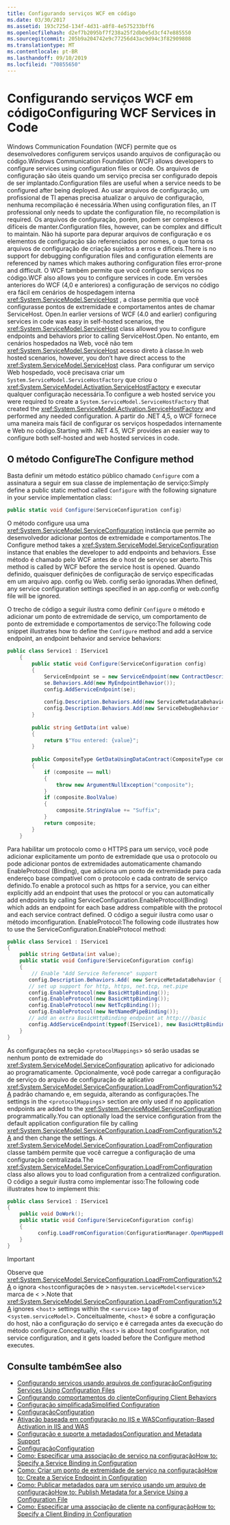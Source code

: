 ```yaml
---
title: Configurando serviços WCF em código
ms.date: 03/30/2017
ms.assetid: 193c725d-134f-4d31-a8f8-4e575233bff6
ms.openlocfilehash: d2ef7b2095bf7f238a25f2db0e5d3cf47e885550
ms.sourcegitcommit: 205b9a204742e9c77256d43ac9d94c3f82909808
ms.translationtype: MT
ms.contentlocale: pt-BR
ms.lasthandoff: 09/10/2019
ms.locfileid: "70855650"
---
```

# <a name="configuring-wcf-services-in-code"></a><span data-ttu-id="e8bc1-102">Configurando serviços WCF em código</span><span class="sxs-lookup"><span data-stu-id="e8bc1-102">Configuring WCF Services in Code</span></span>
<span data-ttu-id="e8bc1-103">Windows Communication Foundation (WCF) permite que os desenvolvedores configurem serviços usando arquivos de configuração ou código.</span><span class="sxs-lookup"><span data-stu-id="e8bc1-103">Windows Communication Foundation (WCF) allows developers to configure services using configuration files or code.</span></span>  <span data-ttu-id="e8bc1-104">Os arquivos de configuração são úteis quando um serviço precisa ser configurado depois de ser implantado.</span><span class="sxs-lookup"><span data-stu-id="e8bc1-104">Configuration files are useful when a service needs to be configured after being deployed.</span></span> <span data-ttu-id="e8bc1-105">Ao usar arquivos de configuração, um profissional de TI apenas precisa atualizar o arquivo de configuração, nenhuma recompilação é necessária.</span><span class="sxs-lookup"><span data-stu-id="e8bc1-105">When using configuration files, an IT professional only needs to update the configuration file, no recompilation is required.</span></span> <span data-ttu-id="e8bc1-106">Os arquivos de configuração, porém, podem ser complexos e difíceis de manter.</span><span class="sxs-lookup"><span data-stu-id="e8bc1-106">Configuration files, however, can be complex and difficult to maintain.</span></span> <span data-ttu-id="e8bc1-107">Não há suporte para depurar arquivos de configuração e os elementos de configuração são referenciados por nomes, o que torna os arquivos de configuração de criação sujeitos a erros e difíceis.</span><span class="sxs-lookup"><span data-stu-id="e8bc1-107">There is no support for debugging configuration files and configuration elements are referenced by names which makes authoring configuration files error-prone and difficult.</span></span> <span data-ttu-id="e8bc1-108">O WCF também permite que você configure serviços no código.</span><span class="sxs-lookup"><span data-stu-id="e8bc1-108">WCF also allows you to configure services in code.</span></span> <span data-ttu-id="e8bc1-109">Em versões anteriores do WCF (4,0 e anteriores) a configuração de serviços no código era fácil em cenários de hospedagem interna <xref:System.ServiceModel.ServiceHost> , a classe permitia que você configurasse pontos de extremidade e comportamentos antes de chamar ServiceHost. Open.</span><span class="sxs-lookup"><span data-stu-id="e8bc1-109">In earlier versions of WCF (4.0 and earlier) configuring services in code was easy in self-hosted scenarios, the <xref:System.ServiceModel.ServiceHost> class allowed you to configure endpoints and behaviors prior to calling ServiceHost.Open.</span></span> <span data-ttu-id="e8bc1-110">No entanto, em cenários hospedados na Web, você não tem <xref:System.ServiceModel.ServiceHost> acesso direto à classe.</span><span class="sxs-lookup"><span data-stu-id="e8bc1-110">In web hosted scenarios, however, you don’t have direct access to the <xref:System.ServiceModel.ServiceHost> class.</span></span> <span data-ttu-id="e8bc1-111">Para configurar um serviço Web hospedado, você precisava criar um `System.ServiceModel.ServiceHostFactory` que criou o <xref:System.ServiceModel.Activation.ServiceHostFactory> e executar qualquer configuração necessária.</span><span class="sxs-lookup"><span data-stu-id="e8bc1-111">To configure a web hosted service you were required to create a `System.ServiceModel.ServiceHostFactory` that created the <xref:System.ServiceModel.Activation.ServiceHostFactory> and performed any needed configuration.</span></span> <span data-ttu-id="e8bc1-112">A partir do .NET 4,5, o WCF fornece uma maneira mais fácil de configurar os serviços hospedados internamente e Web no código.</span><span class="sxs-lookup"><span data-stu-id="e8bc1-112">Starting with .NET 4.5, WCF provides an easier way to configure both self-hosted and web hosted services in code.</span></span>  
  
## <a name="the-configure-method"></a><span data-ttu-id="e8bc1-113">O método Configure</span><span class="sxs-lookup"><span data-stu-id="e8bc1-113">The Configure method</span></span>  
 <span data-ttu-id="e8bc1-114">Basta definir um método estático público chamado `Configure` com a assinatura a seguir em sua classe de implementação de serviço:</span><span class="sxs-lookup"><span data-stu-id="e8bc1-114">Simply define a public static method called `Configure` with the following signature in your service implementation class:</span></span>  
  
```csharp  
public static void Configure(ServiceConfiguration config)  
```  
  
 <span data-ttu-id="e8bc1-115">O método configure usa uma <xref:System.ServiceModel.ServiceConfiguration> instância que permite ao desenvolvedor adicionar pontos de extremidade e comportamentos.</span><span class="sxs-lookup"><span data-stu-id="e8bc1-115">The Configure method takes a <xref:System.ServiceModel.ServiceConfiguration> instance that enables the developer to add endpoints and behaviors.</span></span> <span data-ttu-id="e8bc1-116">Esse método é chamado pelo WCF antes de o host de serviço ser aberto.</span><span class="sxs-lookup"><span data-stu-id="e8bc1-116">This method is called by WCF before the service host is opened.</span></span> <span data-ttu-id="e8bc1-117">Quando definido, quaisquer definições de configuração de serviço especificadas em um arquivo app. config ou Web. config serão ignoradas.</span><span class="sxs-lookup"><span data-stu-id="e8bc1-117">When defined, any service configuration settings specified in an app.config or web.config file will be ignored.</span></span>  
  
 <span data-ttu-id="e8bc1-118">O trecho de código a seguir ilustra como definir `Configure` o método e adicionar um ponto de extremidade de serviço, um comportamento de ponto de extremidade e comportamentos de serviço:</span><span class="sxs-lookup"><span data-stu-id="e8bc1-118">The following code snippet illustrates how to define the `Configure` method and add a service endpoint, an endpoint behavior and service behaviors:</span></span>  
  
```csharp  
public class Service1 : IService1  
    {  
        public static void Configure(ServiceConfiguration config)  
        {  
            ServiceEndpoint se = new ServiceEndpoint(new ContractDescription("IService1"), new BasicHttpBinding(), new EndpointAddress("basic"));  
            se.Behaviors.Add(new MyEndpointBehavior());  
            config.AddServiceEndpoint(se);  
  
            config.Description.Behaviors.Add(new ServiceMetadataBehavior { HttpGetEnabled = true });  
            config.Description.Behaviors.Add(new ServiceDebugBehavior { IncludeExceptionDetailInFaults = true });  
        }  
  
        public string GetData(int value)  
        {  
            return $"You entered: {value}";
        }  
  
        public CompositeType GetDataUsingDataContract(CompositeType composite)  
        {  
            if (composite == null)  
            {  
                throw new ArgumentNullException("composite");  
            }  
            if (composite.BoolValue)  
            {  
                composite.StringValue += "Suffix";  
            }  
            return composite;  
        }  
    }  
```  
  
 <span data-ttu-id="e8bc1-119">Para habilitar um protocolo como o HTTPS para um serviço, você pode adicionar explicitamente um ponto de extremidade que usa o protocolo ou pode adicionar pontos de extremidades automaticamente chamando EnableProtocol (Binding), que adiciona um ponto de extremidade para cada endereço base compatível com o protocolo e cada contrato de serviço definido.</span><span class="sxs-lookup"><span data-stu-id="e8bc1-119">To enable a protocol such as https for a service, you can either explicitly add an endpoint that uses the protocol or you can automatically add endpoints by calling ServiceConfiguration.EnableProtocol(Binding) which adds an endpoint for each base address compatible with the protocol and each service contract defined.</span></span> <span data-ttu-id="e8bc1-120">O código a seguir ilustra como usar o método imconfiguration. EnableProtocol:</span><span class="sxs-lookup"><span data-stu-id="e8bc1-120">The following code illustrates how to use the ServiceConfiguration.EnableProtocol method:</span></span>  
  
```csharp  
public class Service1 : IService1   
{   
    public string GetData(int value);   
    public static void Configure(ServiceConfiguration config)   
    {   
        // Enable "Add Service Reference" support   
       config.Description.Behaviors.Add( new ServiceMetadataBehavior { HttpGetEnabled = true });   
       // set up support for http, https, net.tcp, net.pipe   
       config.EnableProtocol(new BasicHttpBinding());   
       config.EnableProtocol(new BasicHttpBinding());   
       config.EnableProtocol(new NetTcpBinding());   
       config.EnableProtocol(new NetNamedPipeBinding());   
       // add an extra BasicHttpBinding endpoint at http:///basic   
       config.AddServiceEndpoint(typeof(IService1), new BasicHttpBinding(),"basic");   
    }   
}   
```  
  
 <span data-ttu-id="e8bc1-121">As configurações na seção <`protocolMappings`> só serão usadas se nenhum ponto de extremidade do <xref:System.ServiceModel.ServiceConfiguration> aplicativo for adicionado ao programaticamente. Opcionalmente, você pode carregar a configuração de serviço do arquivo de configuração de aplicativo <xref:System.ServiceModel.ServiceConfiguration.LoadFromConfiguration%2A> padrão chamando e, em seguida, alterando as configurações.</span><span class="sxs-lookup"><span data-stu-id="e8bc1-121">The settings in the <`protocolMappings`> section are only used if no application endpoints are added to the <xref:System.ServiceModel.ServiceConfiguration> programmatically.You can optionally load the service configuration from the default application configuration file by calling <xref:System.ServiceModel.ServiceConfiguration.LoadFromConfiguration%2A> and then change the settings.</span></span> <span data-ttu-id="e8bc1-122">A <xref:System.ServiceModel.ServiceConfiguration.LoadFromConfiguration> classe também permite que você carregue a configuração de uma configuração centralizada.</span><span class="sxs-lookup"><span data-stu-id="e8bc1-122">The <xref:System.ServiceModel.ServiceConfiguration.LoadFromConfiguration> class also allows you to load configuration from a centralized configuration.</span></span> <span data-ttu-id="e8bc1-123">O código a seguir ilustra como implementar isso:</span><span class="sxs-lookup"><span data-stu-id="e8bc1-123">The following code illustrates how to implement this:</span></span>  
  
```csharp
public class Service1 : IService1   
{   
    public void DoWork();   
    public static void Configure(ServiceConfiguration config)   
    {   
          config.LoadFromConfiguration(ConfigurationManager.OpenMappedExeConfiguration(new ExeConfigurationFileMap { ExeConfigFilename = @"c:\sharedConfig\MyConfig.config" }, ConfigurationUserLevel.None));   
    }   
}  
```  
  
> [!IMPORTANT]
> <span data-ttu-id="e8bc1-124">Observe que <xref:System.ServiceModel.ServiceConfiguration.LoadFromConfiguration%2A> o ignora <`host`configurações de > na`system.serviceModel`<`service`> marca de < >.</span><span class="sxs-lookup"><span data-stu-id="e8bc1-124">Note that <xref:System.ServiceModel.ServiceConfiguration.LoadFromConfiguration%2A> ignores <`host`> settings within the <`service`> tag of <`system.serviceModel`>.</span></span> <span data-ttu-id="e8bc1-125">Conceitualmente, <`host`> é sobre a configuração do host, não a configuração do serviço e é carregada antes da execução do método configure.</span><span class="sxs-lookup"><span data-stu-id="e8bc1-125">Conceptually, <`host`> is about host configuration, not service configuration, and it gets loaded before the Configure method executes.</span></span>  
  
## <a name="see-also"></a><span data-ttu-id="e8bc1-126">Consulte também</span><span class="sxs-lookup"><span data-stu-id="e8bc1-126">See also</span></span>

- [<span data-ttu-id="e8bc1-127">Configurando serviços usando arquivos de configuração</span><span class="sxs-lookup"><span data-stu-id="e8bc1-127">Configuring Services Using Configuration Files</span></span>](../../../docs/framework/wcf/configuring-services-using-configuration-files.md)
- [<span data-ttu-id="e8bc1-128">Configurando comportamentos do cliente</span><span class="sxs-lookup"><span data-stu-id="e8bc1-128">Configuring Client Behaviors</span></span>](../../../docs/framework/wcf/configuring-client-behaviors.md)
- [<span data-ttu-id="e8bc1-129">Configuração simplificada</span><span class="sxs-lookup"><span data-stu-id="e8bc1-129">Simplified Configuration</span></span>](../../../docs/framework/wcf/simplified-configuration.md)
- [<span data-ttu-id="e8bc1-130">Configuração</span><span class="sxs-lookup"><span data-stu-id="e8bc1-130">Configuration</span></span>](../../../docs/framework/wcf/samples/configuration-sample.md)
- [<span data-ttu-id="e8bc1-131">Ativação baseada em configuração no IIS e WAS</span><span class="sxs-lookup"><span data-stu-id="e8bc1-131">Configuration-Based Activation in IIS and WAS</span></span>](../../../docs/framework/wcf/feature-details/configuration-based-activation-in-iis-and-was.md)
- [<span data-ttu-id="e8bc1-132">Configuração e suporte a metadados</span><span class="sxs-lookup"><span data-stu-id="e8bc1-132">Configuration and Metadata Support</span></span>](../../../docs/framework/wcf/extending/configuration-and-metadata-support.md)
- [<span data-ttu-id="e8bc1-133">Configuração</span><span class="sxs-lookup"><span data-stu-id="e8bc1-133">Configuration</span></span>](../../../docs/framework/wcf/diagnostics/exceptions-reference/configuration.md)
- [<span data-ttu-id="e8bc1-134">Como: Especificar uma associação de serviço na configuração</span><span class="sxs-lookup"><span data-stu-id="e8bc1-134">How to: Specify a Service Binding in Configuration</span></span>](../../../docs/framework/wcf/how-to-specify-a-service-binding-in-configuration.md)
- [<span data-ttu-id="e8bc1-135">Como: Criar um ponto de extremidade de serviço na configuração</span><span class="sxs-lookup"><span data-stu-id="e8bc1-135">How to: Create a Service Endpoint in Configuration</span></span>](../../../docs/framework/wcf/feature-details/how-to-create-a-service-endpoint-in-configuration.md)
- [<span data-ttu-id="e8bc1-136">Como: Publicar metadados para um serviço usando um arquivo de configuração</span><span class="sxs-lookup"><span data-stu-id="e8bc1-136">How to: Publish Metadata for a Service Using a Configuration File</span></span>](../../../docs/framework/wcf/feature-details/how-to-publish-metadata-for-a-service-using-a-configuration-file.md)
- [<span data-ttu-id="e8bc1-137">Como: Especificar uma associação de cliente na configuração</span><span class="sxs-lookup"><span data-stu-id="e8bc1-137">How to: Specify a Client Binding in Configuration</span></span>](../../../docs/framework/wcf/how-to-specify-a-client-binding-in-configuration.md)
